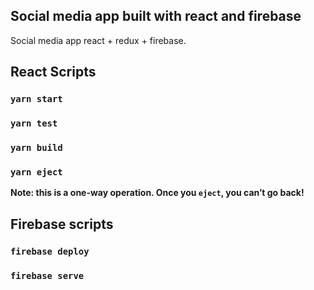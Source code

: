 ## Social media app built with react and firebase

Social media app react + redux + firebase.

## React Scripts

### `yarn start`

### `yarn test`

### `yarn build`

### `yarn eject`

**Note: this is a one-way operation. Once you `eject`, you can’t go back!**

## Firebase scripts

### `firebase deploy`

### `firebase serve`
